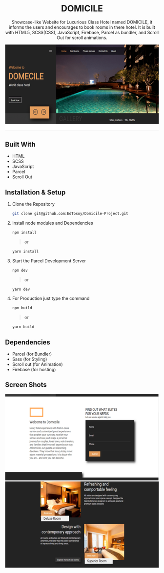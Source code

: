 <h1 align="center">
  DOMICILE 
</h1>
<p align="center">
  Showcase-like Website for Luxurious Class Hotel named DOMICILE, it informs the users and  encourages to book rooms in there hotel. It is built with HTML5, SCSS(CSS), JavaScript, Firebase, Parcel as bundler, and Scroll Out for  scroll animations.
</p>

![demo](https://raw.githubusercontent.com/EdTosoy/Domicile-Project/master/src/img/Demo.png)

## Built With

- HTML
- SCSS
- JavaScript
- Parcel
- Scroll Out

## Installation & Setup

1. Clone the Repository

   ```sh
   git clone git@github.com:EdTosoy/Domicile-Project.git
   ```

2. Install node modules and Dependencies

   ```sh
   npm install
   ```

   > or

   ```sh
   yarn install
   ```

3. Start the Parcel Development Server

   ```sh
   npm dev
   ```

   > or

   ```sh
   yarn dev
   ```

4. For Production just type the command

   ```sh
   npm build
   ```

   > or

   ```sh
   yarn build
   ```

## Dependencies

- Parcel (for Bundler)
- Sass (for Styling)
- Scroll out (for Animation)
- Firebase (for hosting)

## Screen Shots

![demo](https://raw.githubusercontent.com/EdTosoy/Domicile-Project/master/src/img/ScreenShot1.png)
![demo](https://raw.githubusercontent.com/EdTosoy/Domicile-Project/master/src/img/ScreenShot2.png)
